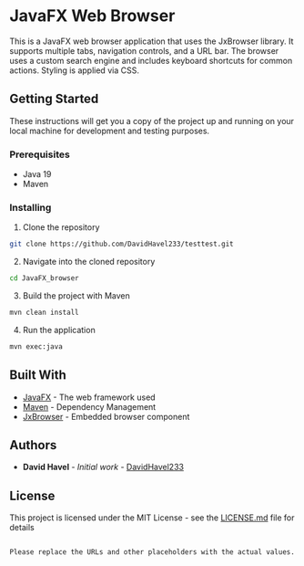 # JavaFX Web Browser

This is a JavaFX web browser application that uses the JxBrowser library. It supports multiple tabs, navigation controls, and a URL bar. The browser uses a custom search engine and includes keyboard shortcuts for common actions. Styling is applied via CSS.

## Getting Started

These instructions will get you a copy of the project up and running on your local machine for development and testing purposes.

### Prerequisites

- Java 19
- Maven

### Installing

1. Clone the repository
```bash
git clone https://github.com/DavidHavel233/testtest.git
```
2. Navigate into the cloned repository
```bash
cd JavaFX_browser
```
3. Build the project with Maven
```bash
mvn clean install
```
4. Run the application
```bash
mvn exec:java
```

## Built With

- [JavaFX](https://openjfx.io/) - The web framework used
- [Maven](https://maven.apache.org/) - Dependency Management
- [JxBrowser](https://www.teamdev.com/jxbrowser) - Embedded browser component

## Authors

- **David Havel** - *Initial work* - [DavidHavel233](https://github.com/DavidHavel233)

## License

This project is licensed under the MIT License - see the [LICENSE.md](LICENSE.md) file for details
```

Please replace the URLs and other placeholders with the actual values.
